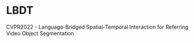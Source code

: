 # LBDT
CVPR2022 - Language-Bridged Spatial-Temporal Interaction for Referring Video Object Segmentation
